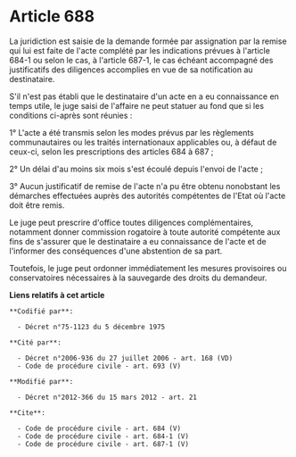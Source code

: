 # Article 688

La juridiction est saisie de la demande formée par assignation par la remise qui lui est faite de l'acte complété par les
indications prévues à l'article 684-1 ou selon le cas, à l'article 687-1, le cas échéant accompagné des justificatifs des
diligences accomplies en vue de sa notification au destinataire. 

S'il n'est pas établi que le destinataire d'un acte en a eu connaissance en temps utile, le juge saisi de l'affaire ne peut
statuer au fond que si les conditions ci-après sont réunies : 

1° L'acte a été transmis selon les modes prévus par les règlements communautaires ou les traités internationaux applicables
ou, à défaut de ceux-ci, selon les prescriptions des articles 684 à 687 ; 

2° Un délai d'au moins six mois s'est écoulé depuis l'envoi de l'acte ; 

3° Aucun justificatif de remise de l'acte n'a pu être obtenu nonobstant les démarches effectuées auprès des autorités
compétentes de l'Etat où l'acte doit être remis. 

Le juge peut prescrire d'office toutes diligences complémentaires, notamment donner commission rogatoire à toute autorité
compétente aux fins de s'assurer que le destinataire a eu connaissance de l'acte et de l'informer des conséquences d'une
abstention de sa part. 

Toutefois, le juge peut ordonner immédiatement les mesures provisoires ou conservatoires nécessaires à la sauvegarde des
droits du demandeur.

**Liens relatifs à cet article**

	**Codifié par**:

	  - Décret n°75-1123 du 5 décembre 1975

	**Cité par**:

	  - Décret n°2006-936 du 27 juillet 2006 - art. 168 (VD)
	  - Code de procédure civile - art. 693 (V)

	**Modifié par**:

	  - Décret n°2012-366 du 15 mars 2012 - art. 21

	**Cite**:

	  - Code de procédure civile - art. 684 (V)
	  - Code de procédure civile - art. 684-1 (V)
	  - Code de procédure civile - art. 687-1 (V)
